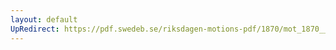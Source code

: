 ```yaml
---
layout: default
UpRedirect: https://pdf.swedeb.se/riksdagen-motions-pdf/1870/mot_1870__ak__00245/mot_1870__ak__00245_001.pdf
---
```

